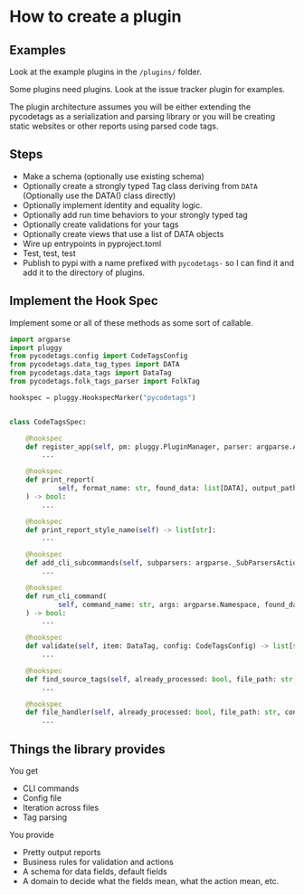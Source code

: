 # How to create a plugin

## Examples

Look at the example plugins in the `/plugins/` folder.

Some plugins need plugins. Look at the issue tracker plugin for examples.

The plugin architecture assumes you will be either extending the pycodetags as a serialization and parsing library or
you will be creating static websites or other reports using parsed code tags.

## Steps

- Make a schema (optionally use existing schema)
- Optionally create a strongly typed Tag class deriving from `DATA` (Optionally use the DATA() class directly)
- Optionally implement identity and equality logic.
- Optionally add run time behaviors to your strongly typed tag
- Optionally create validations for your tags
- Optionally create views that use a list of DATA objects
- Wire up entrypoints in pyproject.toml
- Test, test, test
- Publish to pypi with a name prefixed with `pycodetags-` so I can find it and add it to the directory of plugins.

## Implement the Hook Spec

Implement some or all of these methods as some sort of callable.

```python
import argparse
import pluggy
from pycodetags.config import CodeTagsConfig
from pycodetags.data_tag_types import DATA
from pycodetags.data_tags import DataTag
from pycodetags.folk_tags_parser import FolkTag

hookspec = pluggy.HookspecMarker("pycodetags")


class CodeTagsSpec:

    @hookspec
    def register_app(self, pm: pluggy.PluginManager, parser: argparse.ArgumentParser) -> bool:
        ...

    @hookspec
    def print_report(
            self, format_name: str, found_data: list[DATA], output_path: str, config: CodeTagsConfig
    ) -> bool:
        ...

    @hookspec
    def print_report_style_name(self) -> list[str]:
        ...

    @hookspec
    def add_cli_subcommands(self, subparsers: argparse._SubParsersAction) -> None:  # type: ignore[type-arg]
        ...

    @hookspec
    def run_cli_command(
            self, command_name: str, args: argparse.Namespace, found_data: list[DATA], config: CodeTagsConfig
    ) -> bool:
        ...

    @hookspec
    def validate(self, item: DataTag, config: CodeTagsConfig) -> list[str]:
        ...

    @hookspec
    def find_source_tags(self, already_processed: bool, file_path: str, config: CodeTagsConfig) -> list[FolkTag]:
        ...

    @hookspec
    def file_handler(self, already_processed: bool, file_path: str, config: CodeTagsConfig) -> bool:
        ...
```

## Things the library provides

You get

- CLI commands
- Config file
- Iteration across files
- Tag parsing

You provide

- Pretty output reports
- Business rules for validation and actions
- A schema for data fields, default fields
- A domain to decide what the fields mean, what the action mean, etc.

